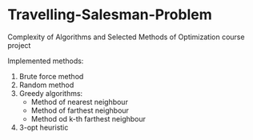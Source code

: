# Travelling-Salesman-Problem
Complexity of Algorithms and Selected Methods of Optimization course project


Implemented methods:
1. Brute force method
2. Random method
3. Greedy algorithms:
   * Method of nearest neighbour
   * Method of farthest neighbour
   * Method od k-th farthest neighbour
4. 3-opt heuristic
